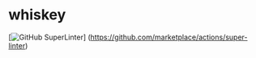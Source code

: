 # whiskey

[![GitHub SuperLinter](https://github.com/luziandrade/whiskey/tree/master/.github/workflows/Lint%20Code%20Base/badge.svg)]
(https://github.com/marketplace/actions/super-linter)
